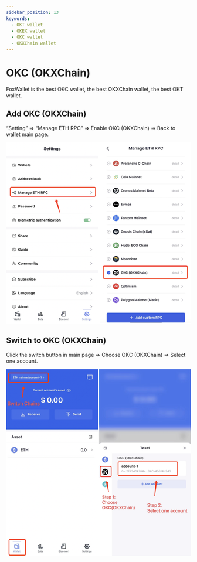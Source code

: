 ```yaml
---
sidebar_position: 13
keywords:
  - OKT wallet
  - OKEX wallet
  - OKC wallet
  - OKXChain wallet
---
```


# OKC (OKXChain)

FoxWallet is the best OKC wallet, the best OKXChain wallet, the best OKT wallet.

## Add OKC (OKXChain)

“Setting” => “Manage ETH RPC” => Enable OKC (OKXChain) => Back to wallet main page.

![](../img/add-okc.png)

## Switch to OKC (OKXChain)

Click the switch button in main page => Choose OKC (OKXChain) => Select one account.

![](../img/switch-okc.png)